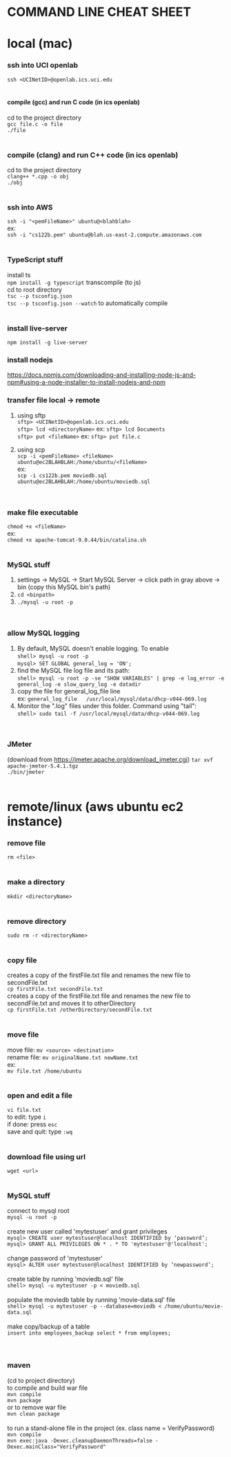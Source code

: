 # COMMAND LINE CHEAT SHEET

# local (mac)
### ssh into UCI openlab<br/>
`ssh <UCINetID>@openlab.ics.uci.edu`<br/>
<br/>
#### compile (gcc) and run C code  (in ics openlab) <br/>
cd to the project directory<br/>
`gcc file.c -o file` 	<br/>
`./file`<br/>
<br/>

### compile (clang) and run C++ code (in ics openlab)<br/>
cd to the project directory<br/>
`clang++ *.cpp -o obj` <br/>
`./obj`<br/>
<br/>

### ssh into AWS<br/>
`ssh -i "<pemFileName>" ubuntu@<blahblah>`<br/>
ex:<br/>
`ssh -i "cs122b.pem" ubuntu@blah.us-east-2.compute.amazonaws.com`<br/>
<br/>

### TypeScript stuff <br/>
install ts </br>
`npm install -g typescript`
transcompile (to js) <br/>
cd to root directory </br>
`tsc --p tsconfig.json ` <br/>
`tsc --p tsconfig.json --watch` to automatically compile <br/>
<br/>

### install live-server <br/>
`npm install -g live-server` </br>

### install nodejs </br>
https://docs.npmjs.com/downloading-and-installing-node-js-and-npm#using-a-node-installer-to-install-nodejs-and-npm </br>

### transfer file local -> remote<br/>
1. using sftp <br/>
`sftp> <UCINetID>@openlab.ics.uci.edu`<br/>
`sftp> lcd <directoryName>` 	ex: `sftp> lcd Documents`<br/>
`sftp> put <fileName>`		ex: `sftp> put file.c`<br/>

2. using scp <br/>
`scp -i <pemFileName> <fileName> ubuntu@ec2BLAHBLAH:/home/ubuntu/<fileName>`<br/>
ex:<br/>
`scp -i cs122b.pem moviedb.sql ubuntu@ec2BLAHBLAH:/home/ubuntu/moviedb.sql`<br/>
<br/>

### make file executable<br/>
`chmod +x <fileName>`<br/>
ex: <br/>
`chmod +x apache-tomcat-9.0.44/bin/catalina.sh`<br/>
<br/>

### MySQL stuff<br/>
1. settings -> MySQL -> Start MySQL Server -> click path in gray above -> bin (copy this MySQL bin's path)
2. `cd <binpath>`
3. `./mysql -u root -p`<br/>
<br/>

### allow MySQL logging<br/>
1. By default, MySQL doesn't enable logging. To enable<br/>
`shell> mysql -u root -p`<br/>
`mysql> SET GLOBAL general_log = 'ON';`
2. find the MySQL file log file and its path:<br/>
`shell> mysql -u root -p -se "SHOW VARIABLES" | grep -e log_error -e general_log -e slow_query_log -e datadir`
3. copy the file for general_log_file line <br/>
ex: `general_log_file	/usr/local/mysql/data/dhcp-v044-069.log`
4. Monitor the ".log" files under this folder. Command using "tail":<br/>
`shell> sudo tail -f /usr/local/mysql/data/dhcp-v044-069.log`<br/>
<br/>

### JMeter <br/>
(download from https://jmeter.apache.org/download_jmeter.cgi)
`tar xvf apache-jmeter-5.4.1.tgz`<br/>
`./bin/jmeter`
<br/>
<br/>

# remote/linux (aws ubuntu ec2 instance)
### remove file<br/>
`rm <file>`<br/>
<br/>

### make a directory<br/>
`mkdir <directoryName>`<br/>
<br/>

### remove directory<br/>
`sudo rm -r <directoryName>`<br/>
<br/>

### copy file<br/>
creates a copy of the firstFile.txt file and renames the new file to secondFile.txt <br/>
`cp firstFile.txt secondFile.txt`<br/>
creates a copy of the firstFile.txt file and renames the new file to secondFile.txt and moves it to otherDirectory <br/>
`cp firstFile.txt /otherDirectory/secondFile.txt`<br/>
<br/>

### move file<br/>
move file: `mv <source> <destination>`<br/>
rename file: `mv originalName.txt newName.txt`<br/>
ex:<br/>
`mv file.txt /home/ubuntu`<br/>
<br/>

### open and edit a file<br/>
`vi file.txt`<br/>
to edit: type `i` 	<br/>
if done: press `esc`<br/>
save and quit: type `:wq` <br/>
<br/>

### download file using url<br/>
`wget <url>`<br/>
<br/>

### MySQL stuff<br/>
connect to mysql root <br/>
`mysql -u root -p` 	<br/>
<br/>
create new user called 'mytestuser' and grant privileges<br/>
`mysql> CREATE user mytestuser@localhost IDENTIFIED by ‘password’;`<br/>
`mysql> GRANT ALL PRIVILEGES ON * . * TO 'mytestuser'@'localhost'; `<br/>
<br/>
change password of 'mytestuser'<br/>
`mysql> ALTER user mytestuser@localhost IDENTIFIED by ‘newpassword’;`<br/>
<br/>
create table by running 'moviedb.sql' file<br/>
`shell> mysql -u mytestuser -p < moviedb.sql`<br/>
<br/>
populate the moviedb table by running 'movie-data.sql' file<br/>
`shell> mysql -u mytestuser -p --database=moviedb < /home/ubuntu/movie-data.sql`<br/>
<br/>
make copy/backup of a table<br/>
`insert into employees_backup select * from employees;`<br/>
<br/>
<br/>
### maven <br/>
(cd to project directory)<br/>
to compile and build war file<br/>
`mvn compile`<br/>
`mvn package`<br/>
or to remove war file <br/>
`mvn clean package`<br/>
<br/>
to run a stand-alone file in the project (ex. class name = VerifyPassword)<br/>
`mvn compile`<br/>
`mvn exec:java -Dexec.cleanupDaemonThreads=false -Dexec.mainClass="VerifyPassword"`<br/>
